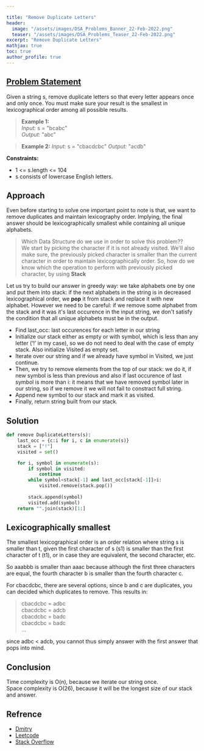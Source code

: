 ```yaml
---

title: "Remove Duplicate Letters"
header:
  image: "/assets/images/DSA_Problems_Banner_22-Feb-2022.png"
  teaser: "/assets/images/DSA_Problems_Teaser_22-Feb-2022.png"
excerpt: "Remove Duplicate Letters"
mathjax: true
toc: true
author_profile: true
---
```


## [Problem Statement](https://leetcode.com/problems/remove-duplicate-letters/)

Given a string s, remove duplicate letters so that every letter appears once and only once. You must make sure your result is the smallest in lexicographical order among all possible results.
> **Example 1:** <br />
*Input:* s = "bcabc"<br />
*Output:* "abc"<br />

> **Example 2:**
*Input:* s = "cbacdcbc"
*Output:* "acdb"<br />


**Constraints:**
* 1 <= s.length <= 104
* s consists of lowercase English letters.

## Approach

Even before starting to solve one important point to note is that, we want to remove duplicates and maintain lexicography order. Implying, the final answer should be lexicographically smallest while containing all unique alphabets.

> Which Data Structure do we use in order to solve this problem??<br />
We start by picking the character if it is not already visited. We'll also make sure, the previously picked character is smaller than the current character in order to maintain lexicographically order. So, how do we know which the operation to perform with previously picked character, by using **Stack**

Let us try to build our answer in greedy way: we take alphabets one by one and put them into stack: if the next alphabets in the string is in decreased lexicographical order, we **pop** it from stack and replace it with new alphabet. However we need to be careful: if we remove some alphabet from the stack and it was it's last occurence in the input string, we don't satisfy the condition that all unique alphabets must be in the output. 

* Find last_occ: last occurences for each letter in our string
* Initialize our stack either as empty or with symbol, which is less than any letter (‘!’ in my case), so we do not need to deal with the case of empty stack. Also initialize Visited as empty set.
* Iterate over our string and if we already have symbol in Visited, we just continue.
* Then, we try to remove elements from the top of our stack: we do it, if new symbol is less than previous and also if last occurence of last symbol is more than i: it means that we have removed symbol later in our string, so if we remove it we will not fail to constract full string.
* Append new symbol to our stack and mark it as visited.
* Finally, return string built from our stack.



## Solution
```python
def remove DuplicateLetters(s):
    last_occ = {c:i for i, c in enumerate(s)}
    stack = ["!"]
    visited = set()

    for i, symbol in enumerate(s):
        if symbol in visited:
            continue
        while symbol<stack[-1] and last_occ[stack[-1]]>i:
            visited.remove(stack.pop())
        
        stack.append(symbol)
        visited.add(symbol)
    return "".join(stack)[1:]

```

## Lexicographically smallest
The smallest lexicographical order is an order relation where string s is smaller than t, given the first character of s (s1) is smaller than the first character of t (t1), or in case they are equivalent, the second character, etc.

So aaabbb is smaller than aaac because although the first three characters are equal, the fourth character b is smaller than the fourth character c.

For cbacdcbc, there are several options, since b and c are duplicates, you can decided which duplicates to remove. This results in:

> cbacdcbc = adbc <br />
cbacdcbc = adcb<br />
cbacdcbc = badc<br />
cbacdcbc = badc<br />
...<br />

since adbc < adcb, you cannot thus simply answer with the first answer that pops into mind.


## Conclusion
Time complexity is O(n), because we iterate our string once.<br /> Space complexity is O(26), because it will be the longest size of our stack and answer.

## Refrence
* [Dmitry](https://flykiller.github.io/leetcode/0316.html)
* [Leetcode](https://leetcode.com/problems/remove-duplicate-letters/discuss/1859410/JavaC%2B%2B-DETAILED-%2B-VISUALLY-EXPLAINED-!!)
* [Stack Overflow](https://stackoverflow.com/questions/34531748/how-to-get-the-smallest-in-lexicographical-order)
